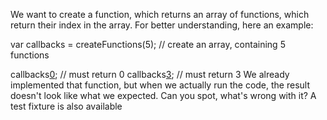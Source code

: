 We want to create a function, which returns an array of functions, which return their index in the array. For better understanding, here an example:

var callbacks = createFunctions(5); // create an array, containing 5 functions

callbacks[0](); // must return 0
callbacks[3](); // must return 3
We already implemented that function, but when we actually run the code, the result doesn't look like what we expected. Can you spot, what's wrong with it? A test fixture is also available